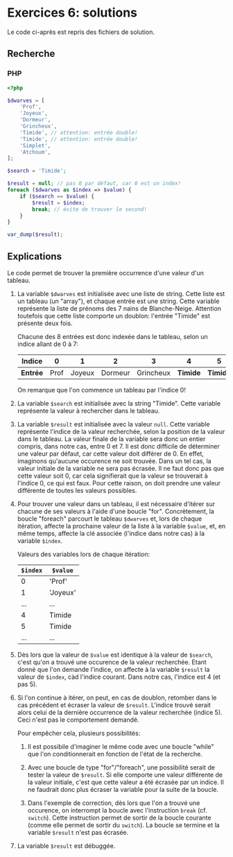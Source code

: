 # Exercices 6: solutions

Le code ci-après est repris des fichiers de solution.

## Recherche

### PHP

```php
<?php

$dwarves = [
    'Prof',
    'Joyeux',
    'Dormeur',
    'Grincheux',
    'Timide', // attention: entrée double!
    'Timide', // attention: entrée double!
    'Simplet',
    'Atchoum',
];

$search = 'Timide';

$result = null; // pas 0 par défaut, car 0 est un index!
foreach ($dwarves as $index => $value) {
    if ($search == $value) {
        $result = $index;
        break; // évite de trouver le second!
    }
}

var_dump($result);
```

## Explications

Le code permet de trouver la première occurrence d'une valeur d'un tableau.

 1. La variable `$dwarves` est initialisée avec une liste de string. Cette liste est un tableau (un "array"), et chaque entrée est une string. Cette variable représente la liste de prénoms des 7 nains de Blanche-Neige. Attention toutefois que cette liste comporte un doublon: l'entrée "Timide" est présente deux fois.
 
    Chacune des 8 entrées est donc indexée dans le tableau, selon un indice allant de 0 à 7:

    | **Indice** | 0 | 1 | 2 | 3 | 4 | 5 | 6 | 7 |
    |------------|---|---|---|---|---|---|---|---|
    | **Entrée** | Prof | Joyeux | Dormeur | Grincheux | **Timide** | **Timide** | Simplet | Atchoum |

    On remarque que l'on commence un tableau par l'indice 0!

 2. La variable `$search` est initialisée avec la string "Timide". Cette variable représente la valeur à rechercher dans le tableau.

 3. La variable `$result` est initialisée avec la valeur `null`. Cette variable représente l'indice de la valeur recherchée, selon la position de la valeur dans le tableau. La valeur finale de la variable sera donc un entier compris, dans notre cas, entre 0 et 7. Il est donc difficile de déterminer une valeur par défaut, car cette valeur doit différer de 0. En effet, imaginons qu'aucune occurence ne soit trouvée. Dans un tel cas, la valeur initiale de la variable ne sera pas écrasée. Il ne faut donc pas que cette valeur soit 0, car cela signifierait que la valeur se trouverait à l'indice 0, ce qui est faux. Pour cette raison, on doit prendre une valeur différente de toutes les valeurs possibles.

 3. Pour trouver une valeur dans un tableau, il est nécessaire d'itérer sur chacune de ses valeurs à l'aide d'une boucle "for". Concrètement, la boucle "foreach" parcourt le tableau `$dwarves` et, lors de chaque itération, affecte la prochaine valeur de la liste à la variable `$value`, et, en même temps, affecte la clé associée (l'indice dans notre cas) à la variable `$index`.

    Valeurs des variables lors de chaque itération:

    | `$index`  | `$value`  |
    |-----------|-----------|
    | 0         | 'Prof'    |
    | 1         | 'Joyeux'  |
    | ...       | ...       |
    | 4         | Timide    |
    | 5         | Timide    |
    | ...       | ...       |


 4. Dès lors que la valeur de `$value` est identique à la valeur de `$search`, c'est qu'on a trouvé une occurence de la valeur recherchée. Etant donné que l'on demande l'indice, on affecte à la variable `$result` la valeur de `$index`, càd l'indice courant. Dans notre cas, l'indice est 4 (et pas 5).

 5. Si l'on continue à itérer, on peut, en cas de doublon, retomber dans le cas précédent et écraser la valeur de `$result`. L'indice trouvé serait alors celui de la dernière occurrence de la valeur recherchée (indice 5). Ceci n'est pas le comportement demandé. 
 
    Pour empêcher cela, plusieurs possibilités:

    1. Il est possibile d'imaginer le même code avec une boucle "while" que l'on conditionnerait en fonction de l'état de la recherche.

    2. Avec une boucle de type "for"/"foreach", une possibilité serait de tester la valeur de `$result`. Si elle comporte une valeur différente de la valeur initiale, c'est que cette valeur a été écrasée par un indice. Il ne faudrait donc plus écraser la variable pour la suite de la boucle.
 
    3. Dans l'exemple de correction, dès lors que l'on a trouvé une occurence, on interrompt la boucle avec l'instruction `break` (cf. `switch`). Cette instruction permet de sortir de la boucle courante (comme elle permet de sortir du `switch`). La boucle se termine et la variable `$result` n'est pas écrasée.

6. La variable `$result` est débuggée.


